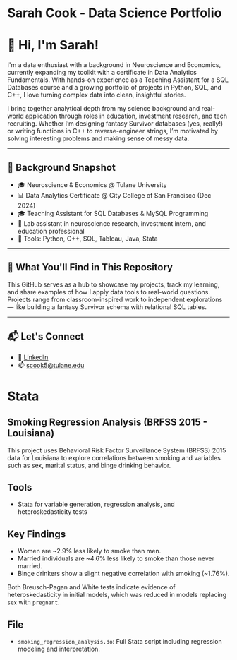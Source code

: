 # Sarah Cook - Data Science Portfolio
# 👋 Hi, I'm Sarah!

I'm a data enthusiast with a background in Neuroscience and Economics, currently expanding my toolkit with a certificate in Data Analytics Fundamentals. With hands-on experience as a Teaching Assistant for a SQL Databases course and a growing portfolio of projects in Python, SQL, and C++, I love turning complex data into clean, insightful stories.

I bring together analytical depth from my science background and real-world application through roles in education, investment research, and tech recruiting. Whether I’m designing fantasy Survivor databases (yes, really!) or writing functions in C++ to reverse-engineer strings, I’m motivated by solving interesting problems and making sense of messy data.

---

## 🧠 Background Snapshot
- 🎓 Neuroscience & Economics @ Tulane University  
- 📊 Data Analytics Certificate @ City College of San Francisco (Dec 2024)
- 🎓 Teaching Assistant for SQL Databases & MySQL Programming
- 🔬 Lab assistant in neuroscience research, investment intern, and education professional
- 🧰 Tools: Python, C++, SQL, Tableau, Java, Stata

---

## 📁 What You'll Find in This Repository

This GitHub serves as a hub to showcase my projects, track my learning, and share examples of how I apply data tools to real-world questions. Projects range from classroom-inspired work to independent explorations — like building a fantasy Survivor schema with relational SQL tables.

---

## 📬 Let's Connect
- 💼 [LinkedIn](https://www.linkedin.com/in/SarahAnneCook)
- 📫 scook5@tulane.edu
# Stata

## Smoking Regression Analysis (BRFSS 2015 - Louisiana)

This project uses Behavioral Risk Factor Surveillance System (BRFSS) 2015 data for Louisiana to explore correlations between smoking and variables such as sex, marital status, and binge drinking behavior.

## Tools
- Stata for variable generation, regression analysis, and heteroskedasticity tests

## Key Findings
- Women are ~2.9% less likely to smoke than men.
- Married individuals are ~4.6% less likely to smoke than those never married.
- Binge drinkers show a slight negative correlation with smoking (~1.76%).

Both Breusch-Pagan and White tests indicate evidence of heteroskedasticity in initial models, which was reduced in models replacing `sex` with `pregnant`.

## File
- `smoking_regression_analysis.do`: Full Stata script including regression modeling and interpretation.

